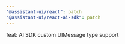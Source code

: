 ```yaml
---
"@assistant-ui/react": patch
"@assistant-ui/react-ai-sdk": patch
---
```


feat: AI SDK custom UIMessage type support
